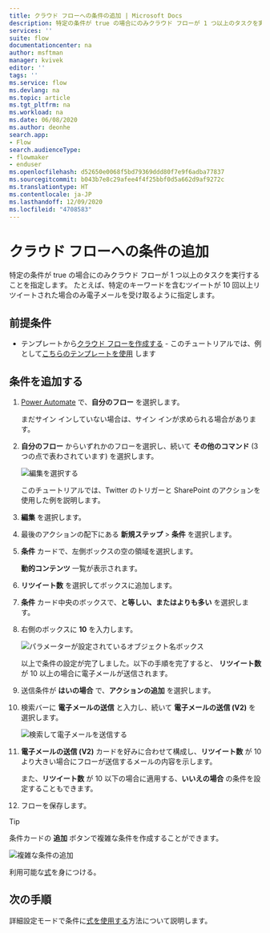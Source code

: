 ```yaml
---
title: クラウド フローへの条件の追加 | Microsoft Docs
description: 特定の条件が true の場合にのみクラウド フローが 1 つ以上のタスクを実行することを指定します。
services: ''
suite: flow
documentationcenter: na
author: msftman
manager: kvivek
editor: ''
tags: ''
ms.service: flow
ms.devlang: na
ms.topic: article
ms.tgt_pltfrm: na
ms.workload: na
ms.date: 06/08/2020
ms.author: deonhe
search.app:
- Flow
search.audienceType:
- flowmaker
- enduser
ms.openlocfilehash: d52650e0068f5bd79369ddd80f7e9f6adba77837
ms.sourcegitcommit: b043b7e8c29afee4f4f25bbf0d5a662d9af9272c
ms.translationtype: HT
ms.contentlocale: ja-JP
ms.lasthandoff: 12/09/2020
ms.locfileid: "4708583"
---
```

# <a name="add-a-condition-to-a-cloud-flow"></a>クラウド フローへの条件の追加


特定の条件が true の場合にのみクラウド フローが 1 つ以上のタスクを実行することを指定します。 たとえば、特定のキーワードを含むツイートが 10 回以上リツイートされた場合のみ電子メールを受け取るように指定します。

## <a name="prerequisites"></a>前提条件

* テンプレートから[クラウド フローを作成する](get-started-logic-template.md) - このチュートリアルでは、例として[こちらのテンプレートを使用](https://flow.microsoft.com/galleries/public/templates/e78571e5c70e4806a18eeacba5a897c8/) します

## <a name="add-a-condition"></a>条件を追加する

1. [Power Automate](https://flow.microsoft.com) で、**自分のフロー** を選択します。

    まだサイン インしていない場合は、サイン インが求められる場合があります。

1. **自分のフロー** からいずれかのフローを選択し、続いて **その他のコマンド** (3 つの点で表わされています) を選択します。

   ![編集を選択する](./media/add-condition/select-edit.png)

    このチュートリアルでは、Twitter のトリガーと SharePoint のアクションを使用した例を説明します。

1. **編集** を選択します。

1. 最後のアクションの配下にある **新規ステップ** > **条件** を選択します。

1. **条件** カードで、左側ボックスの空の領域を選択します。

    **動的コンテンツ** 一覧が表示されます。

1. **リツイート数** を選択してボックスに追加します。

1. **条件** カード中央のボックスで、**と等しい、またはよりも多い** を選択します。

1. 右側のボックスに **10** を入力します。

    ![パラメーターが設定されているオブジェクト名ボックス](./media/add-condition/specify-condition.png)

    以上で条件の設定が完了しました。以下の手順を完了すると、 **リツイート数** が 10 以上の場合に電子メールが送信されます。

1. 送信条件が **はいの場合** で、**アクションの追加** を選択します。 
1. 検索バーに **電子メールの送信** と入力し、続いて **電子メールの送信 (V2)** を選択します。

   ![検索して電子メールを送信する](./media/add-condition/if-yes-condition.png)

1. **電子メールの送信 (V2)** カードを好みに合わせて構成し、**リツイート数** が 10 より大きい場合にフローが送信するメールの内容を示します。

   また、**リツイート数** が 10 以下の場合に適用する、**いいえの場合** の条件を設定することもできます。

1. フローを保存します。

>[!TIP]
>条件カードの **追加** ボタンで複雑な条件を作成することができます。

![複雑な条件の追加](./media/add-condition/add-complex-condition.png)

利用可能な[式](https://msdn.microsoft.com/library/azure/mt643789.aspx)を身につける。

## <a name="next-steps"></a>次の手順

詳細設定モードで条件に[式を使用する](use-expressions-in-conditions.md)方法について説明します。
